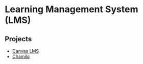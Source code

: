 # Learning Management System (LMS)

## Projects

- [Canvas LMS](https://github.com/instructure/canvas-lms)
- [Chamilo](https://github.com/chamilo/chamilo-lms)

